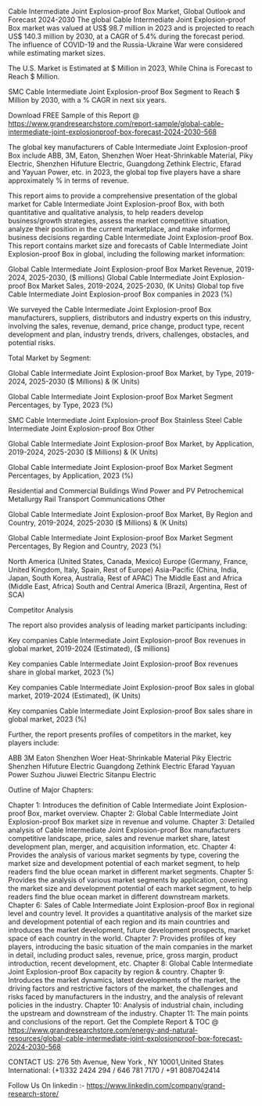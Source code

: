 Cable Intermediate Joint Explosion-proof Box Market, Global Outlook and Forecast 2024-2030
The global Cable Intermediate Joint Explosion-proof Box market was valued at US$ 98.7 million in 2023 and is projected to reach US$ 140.3 million by 2030, at a CAGR of 5.4% during the forecast period. The influence of COVID-19 and the Russia-Ukraine War were considered while estimating market sizes.

The U.S. Market is Estimated at $ Million in 2023, While China is Forecast to Reach $ Million.

SMC Cable Intermediate Joint Explosion-proof Box Segment to Reach $ Million by 2030, with a % CAGR in next six years.

Download FREE Sample of this Report @ https://www.grandresearchstore.com/report-sample/global-cable-intermediate-joint-explosionproof-box-forecast-2024-2030-568

The global key manufacturers of Cable Intermediate Joint Explosion-proof Box include ABB, 3M, Eaton, Shenzhen Woer Heat-Shrinkable Material, Piky Electric, Shenzhen Hifuture Electric, Guangdong Zethink Electric, Efarad and Yayuan Power, etc. in 2023, the global top five players have a share approximately % in terms of revenue.

This report aims to provide a comprehensive presentation of the global market for Cable Intermediate Joint Explosion-proof Box, with both quantitative and qualitative analysis, to help readers develop business/growth strategies, assess the market competitive situation, analyze their position in the current marketplace, and make informed business decisions regarding Cable Intermediate Joint Explosion-proof Box. This report contains market size and forecasts of Cable Intermediate Joint Explosion-proof Box in global, including the following market information:

Global Cable Intermediate Joint Explosion-proof Box Market Revenue, 2019-2024, 2025-2030, ($ millions)
Global Cable Intermediate Joint Explosion-proof Box Market Sales, 2019-2024, 2025-2030, (K Units)
Global top five Cable Intermediate Joint Explosion-proof Box companies in 2023 (%)

We surveyed the Cable Intermediate Joint Explosion-proof Box manufacturers, suppliers, distributors and industry experts on this industry, involving the sales, revenue, demand, price change, product type, recent development and plan, industry trends, drivers, challenges, obstacles, and potential risks.

Total Market by Segment:

Global Cable Intermediate Joint Explosion-proof Box Market, by Type, 2019-2024, 2025-2030 ($ Millions) & (K Units)

Global Cable Intermediate Joint Explosion-proof Box Market Segment Percentages, by Type, 2023 (%)

SMC Cable Intermediate Joint Explosion-proof Box
Stainless Steel Cable Intermediate Joint Explosion-proof Box
Other

Global Cable Intermediate Joint Explosion-proof Box Market, by Application, 2019-2024, 2025-2030 ($ Millions) & (K Units)

Global Cable Intermediate Joint Explosion-proof Box Market Segment Percentages, by Application, 2023 (%)

Residential and Commercial Buildings
Wind Power and PV
Petrochemical
Metallurgy
Rail Transport
Communications
Other

Global Cable Intermediate Joint Explosion-proof Box Market, By Region and Country, 2019-2024, 2025-2030 ($ Millions) & (K Units)

Global Cable Intermediate Joint Explosion-proof Box Market Segment Percentages, By Region and Country, 2023 (%)

North America (United States, Canada, Mexico)
Europe (Germany, France, United Kingdom, Italy, Spain, Rest of Europe)
Asia-Pacific (China, India, Japan, South Korea, Australia, Rest of APAC)
The Middle East and Africa (Middle East, Africa)
South and Central America (Brazil, Argentina, Rest of SCA)

Competitor Analysis

The report also provides analysis of leading market participants including:

Key companies Cable Intermediate Joint Explosion-proof Box revenues in global market, 2019-2024 (Estimated), ($ millions)

Key companies Cable Intermediate Joint Explosion-proof Box revenues share in global market, 2023 (%)

Key companies Cable Intermediate Joint Explosion-proof Box sales in global market, 2019-2024 (Estimated), (K Units)

Key companies Cable Intermediate Joint Explosion-proof Box sales share in global market, 2023 (%)

Further, the report presents profiles of competitors in the market, key players include:

ABB
3M
Eaton
Shenzhen Woer Heat-Shrinkable Material
Piky Electric
Shenzhen Hifuture Electric
Guangdong Zethink Electric
Efarad
Yayuan Power
Suzhou Jiuwei Electric
Sitanpu Electric

Outline of Major Chapters:

Chapter 1: Introduces the definition of Cable Intermediate Joint Explosion-proof Box, market overview.
Chapter 2: Global Cable Intermediate Joint Explosion-proof Box market size in revenue and volume.
Chapter 3: Detailed analysis of Cable Intermediate Joint Explosion-proof Box manufacturers competitive landscape, price, sales and revenue market share, latest development plan, merger, and acquisition information, etc.
Chapter 4: Provides the analysis of various market segments by type, covering the market size and development potential of each market segment, to help readers find the blue ocean market in different market segments.
Chapter 5: Provides the analysis of various market segments by application, covering the market size and development potential of each market segment, to help readers find the blue ocean market in different downstream markets.
Chapter 6: Sales of Cable Intermediate Joint Explosion-proof Box in regional level and country level. It provides a quantitative analysis of the market size and development potential of each region and its main countries and introduces the market development, future development prospects, market space of each country in the world.
Chapter 7: Provides profiles of key players, introducing the basic situation of the main companies in the market in detail, including product sales, revenue, price, gross margin, product introduction, recent development, etc.
Chapter 8: Global Cable Intermediate Joint Explosion-proof Box capacity by region & country.
Chapter 9: Introduces the market dynamics, latest developments of the market, the driving factors and restrictive factors of the market, the challenges and risks faced by manufacturers in the industry, and the analysis of relevant policies in the industry.
Chapter 10: Analysis of industrial chain, including the upstream and downstream of the industry.
Chapter 11: The main points and conclusions of the report.
Get the Complete Report & TOC @ https://www.grandresearchstore.com/energy-and-natural-resources/global-cable-intermediate-joint-explosionproof-box-forecast-2024-2030-568

CONTACT US:
276 5th Avenue, New York , NY 10001,United States
International: (+1)332 2424 294 / 646 781 7170 / +91 8087042414

Follow Us On linkedin :- https://www.linkedin.com/company/grand-research-store/
